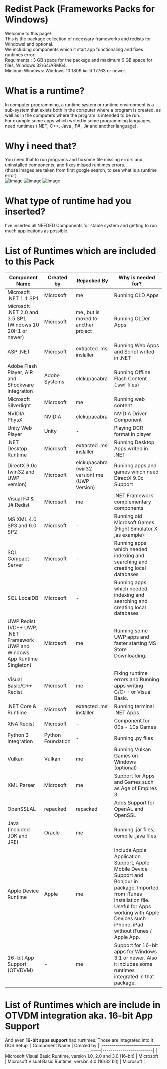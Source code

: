 # Redist Pack (Frameworks Packs for Windows)
Welcome to this page!  
  This is the package collection of necessary frameworks and redists for Windows! and optional.  
  We including components which it start app functionaling and fixes runtimes error!  
  Requiments : 3 GB space for the package and maximum 6 GB space for files, Windows 32/64/ARM64.   
  Mininum Windows: Windows 10 1809 build 17763 or newer.   

# What is a runtime?

In computer programming, a runtime system or runtime environment is a sub-system that exists both in the computer where a program is created, as well as in the computers where the program is intended to be run.  
For example some apps which writed in some programming languages, need runtimes (.NET, C++, Java , F# , J# and another language).  

# Why i need that?

You need that to run programs and fix some file missing errors and uninstalled components, and fixes missed runtimes errors.  
(those images are taken from first google search, to see what is a runtime error)  
![image](https://github.com/ionuttbara/redist-pack/assets/76656855/13feec48-3c71-475f-9881-9c8009c6901a) ![image](https://github.com/ionuttbara/redist-pack/assets/76656855/74e35701-a4eb-4d79-b74f-bba43898451e) ![image](https://github.com/ionuttbara/redist-pack/assets/76656855/c845070a-a0e1-4b53-ac8b-ca8be9b19649)




# What type of runtime had you inserted?
I've inserted all NEEDED Components for stable system and getting to run much applications as possible.

# List of Runtimes which are included to this Pack

| Component Name                                                              | Created by              | Repacked By                                   | Why is needed for?                                                            |
|-----------------------------------------------------------------------------|-------------------------|-----------------------------------------------|-------------------------------------------------------------------------------|
| Microsoft .NET 1.1 SP1                                                      | Microsoft               | me                                            | Running OLD Apps                                                              |
| Microsoft .NET 2.0 and 3.5 SP1 (Windows 10 20H1 or newer)                   | Microsoft               | me , but is moved to another project                                           | Running OLDer Apps                                                            |
| ASP .NET                                                                    | Microsoft               | extracted .msi installer                      | Running Web Apps and Script writed in .NET                                    |
| Adobe Flash Player, AIR and Shockware Integration                           | Adobe Systems           | elchupacabra                                  | Running Offline Flash Content (.swf files)                                    |                                                    |
| Microsoft Silverlight                                                       | Microsoft               | me                                            | Running web content                                                           |
| NVIDIA PhysX                                                                | NVIDIA                  | elchupacabra                                  | NVIDIA Driver Component                                                       |
| Unity Web Player                                                            | Unity                   | -                                             | Playing DCR format in player                                                  |
| .NET Desktop Runtime                                                        | Microsoft               | extracted .msi installer                      | Running Desktop Apps writed in .NET                                  |
| DirectX 9.0c (win32 and UWP version)                                        | Microsoft               | elchupacabra (win32 version) me (UWP Version) | Runinng apps and games which need DirectX 9.0c Support                        |
| Visual F# & J# Redist                                                       | Microsoft               | me                                            | .NET Framework complementary components                                       |
| MS XML 4.0 SP3 and 6.0 SP2                                                  | Microsoft               | -                                             | Running old Microsoft Games (Flight Simulator X ,as example)                  |
| SQL Compact Server                      | Microsoft               | -                                             | Running apps which needed indexing and searching and creating local databases |
| SQL LocalDB                      | Microsoft               | -                                             | Running apps which needed indexing and searching and creating local databases |
| UWP Redist (VC++ UWP, .NET Framework UWP and Windows App Runtime Singleton) | Microsoft               | me                                            | Running some UWP apps and faster starting MS Store Downloading.               |
| Visual Basic/C++ Redist                            | Microsoft               | me      | Fixing runtime errors and Running apps writing C/C++ or Visual Basic.         |
| .NET Core & Runtime                                                         | Microsoft               | extracted .msi installer                      | Running terminal .NET Apps                                                    |
| XNA Redist                                                                  | Microsoft               | -                                             | Component for 00s - 10s Games                                                 |
| Python 3 Integration                                                                  | Python Foundation               | -                                             | Running .py files                                                 |
|Vulkan                                                      | Vulkan               | me                                            | Running Vulkan Games on Windows (optional)                                                       |
| XML Parser                                                      | Microsoft               | me                                            | Support for Apps and Games such as Age of Empires 3                                                              |
| OpenSSLAL                                                      | repacked               | repacked                                            | Adds Support for OpenAL and OpenSSL                                                             |
| Java (included JDK and JRE)                                                      | Oracle               | me                                            | Running .jar files, compile .java files                                                              |
| Apple Device Runtime                                                   | Apple               | me                                            | Include Apple Application Support, Apple Mobile Device Support and Bonjour in package. Imported from iTunes Installation file. Useful for Apps working with Apple Devices such iPhone, iPad without iTunes / Apple App.                                                            |
| 16-bit App Support (OTVDVM)                                                   | -               | me                                            | Support for 16-bit apps for Windows 3.1 or newer. Also it includes some runtimes integrated in that package.                                                           |


# List of Runtimes which are include in OTVDM integration aka. 16-bit App Support
And even **16-bit apps support** had runtimes. Those are integrated into it DOS Setup.
| Component Name                                                              | Created by              |
|-----------------------------------------------------------------------------|-------------------------|
| Microsoft Visual Basic Runtime, version 1.0, 2.0 and 3.0 (16-bit)                                                      | Microsoft               |
| Microsoft Visual Basic Runtime, version 4.0 (16/32 bit)                                                  | Microsoft               |
